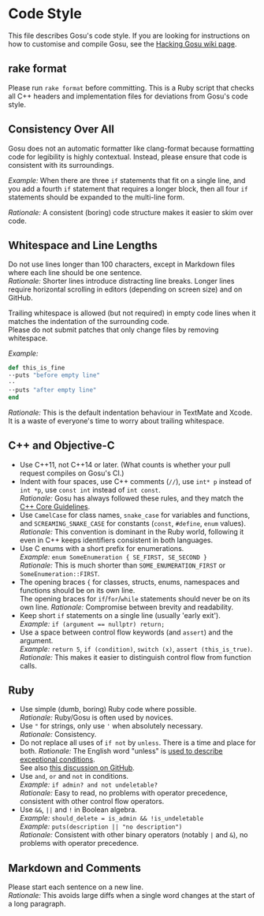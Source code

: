# Code Style

This file describes Gosu's code style.
If you are looking for instructions on how to customise and compile Gosu, see the [Hacking Gosu wiki page](https://github.com/gosu/gosu/wiki/Hacking-Gosu).

## rake format

Please run `rake format` before committing.
This is a Ruby script that checks all C++ headers and implementation files for deviations from Gosu's code style.

## Consistency Over All

Gosu does not an automatic formatter like clang-format because formatting code for legibility is highly contextual.
Instead, please ensure that code is consistent with its surroundings.

*Example:* When there are three `if` statements that fit on a single line, and you add a fourth `if` statement that requires a longer block, then all four `if` statements should be expanded to the multi-line form.

*Rationale:* A consistent (boring) code structure makes it easier to skim over code.

## Whitespace and Line Lengths

Do not use lines longer than 100 characters, except in Markdown files where each line should be one sentence.  
*Rationale:* Shorter lines introduce distracting line breaks.
Longer lines require horizontal scrolling in editors (depending on screen size) and on GitHub.

Trailing whitespace is allowed (but not required) in empty code lines when it matches the indentation of the surrounding code.  
Please do not submit patches that only change files by removing whitespace.

*Example:*

```ruby
def this_is_fine
··puts "before empty line"
··
··puts "after empty line"
end
```

*Rationale:* This is the default indentation behaviour in TextMate and Xcode.
It is a waste of everyone's time to worry about trailing whitespace.

## C++ and Objective-C

* Use C++11, not C++14 or later.
  (What counts is whether your pull request compiles on Gosu's CI.)
* Indent with four spaces, use C++ comments (`//`), use `int* p` instead of `int *p`, use `const int` instead of `int const`.  
  *Rationale:* Gosu has always followed these rules, and they match the [C++ Core Guidelines](https://github.com/isocpp/CppCoreGuidelines/blob/master/CppCoreGuidelines.md).
* Use `CamelCase` for class names, `snake_case` for variables and functions, and `SCREAMING_SNAKE_CASE` for constants (`const`, `#define`, `enum` values).
  *Rationale:* This convention is dominant in the Ruby world, following it even in C++ keeps identifiers consistent in both languages.
* Use C enums with a short prefix for enumerations.  
  *Example:* `enum SomeEnumeration { SE_FIRST, SE_SECOND }`  
  *Rationale:* This is much shorter than `SOME_ENUMERATION_FIRST` or `SomeEnumeration::FIRST`.
* The opening braces `{` for classes, structs, enums, namespaces and functions should be on its own line.  
  The opening braces for `if`/`for`/`while` statements should never be on its own line.
  *Rationale:* Compromise between brevity and readability.
* Keep short `if` statements on a single line (usually 'early exit').  
  *Example:* `if (argument == nullptr) return;`
* Use a space between control flow keywords (and `assert`) and the argument.  
  *Example:* `return 5`, `if (condition)`, `switch (x)`, `assert (this_is_true)`.
  *Rationale:* This makes it easier to distinguish control flow from function calls.

## Ruby

* Use simple (dumb, boring) Ruby code where possible.  
  *Rationale:* Ruby/Gosu is often used by novices.
* Use `"` for strings, only use `'` when absolutely necessary.  
  *Rationale:* Consistency.
* Do not replace all uses of `if not` by `unless`.
  There is a time and place for both.
  *Rationale:* The English word "unless" is [used to describe exceptional conditions](http://dictionary.cambridge.org/de/worterbuch/englisch/unless).  
  See also [this discussion on GitHub](https://github.com/bbatsov/ruby-style-guide/issues/329).
* Use `and`, `or` and `not` in conditions.  
  *Example:* `if admin? and not undeletable?`  
  *Rationale:* Easy to read, no problems with operator precedence, consistent with other control flow operators.
* Use `&&`, `||` and `!` in Boolean algebra.  
  *Example:* `should_delete = is_admin && !is_undeletable`  
  *Example:* `puts(description || "no description")`  
  *Rationale:* Consistent with other binary operators (notably `|` and `&`), no problems with operator precedence.

## Markdown and Comments

Please start each sentence on a new line.  
*Rationale:* This avoids large diffs when a single word changes at the start of a long paragraph.
